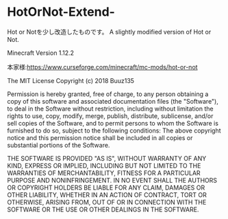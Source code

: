 # HotOrNot-Extend-

Hot or Notを少し改造したものです。
A slightly modified version of Hot or Not.

Minecraft Version 1.12.2

本家様:https://www.curseforge.com/minecraft/mc-mods/hot-or-not


The MIT License Copyright (c) 2018 Buuz135

  Permission is hereby granted, free of charge, to any person obtaining a copy of this software and associated documentation files (the "Software"), 
  to deal in the Software without restriction, including without limitation the rights to use, copy, modify, merge, publish, distribute, sublicense, 
  and/or sell copies of the Software, and to permit persons to whom the Software is furnished to do so, subject to the 
  following conditions: The above copyright notice and this permission notice shall be included in all copies or substantial portions of the Software. 
  
  THE SOFTWARE IS PROVIDED "AS IS", WITHOUT WARRANTY OF ANY KIND, EXPRESS OR IMPLIED, INCLUDING BUT NOT LIMITED TO THE WARRANTIES OF MERCHANTABILITY, 
  FITNESS FOR A PARTICULAR PURPOSE AND NONINFRINGEMENT. IN NO EVENT SHALL THE AUTHORS OR COPYRIGHT HOLDERS BE LIABLE FOR ANY CLAIM, DAMAGES OR OTHER LIABILITY, 
  WHETHER IN AN ACTION OF CONTRACT, TORT OR OTHERWISE, ARISING FROM, OUT OF OR IN CONNECTION WITH THE SOFTWARE OR THE USE OR OTHER DEALINGS IN THE SOFTWARE.
